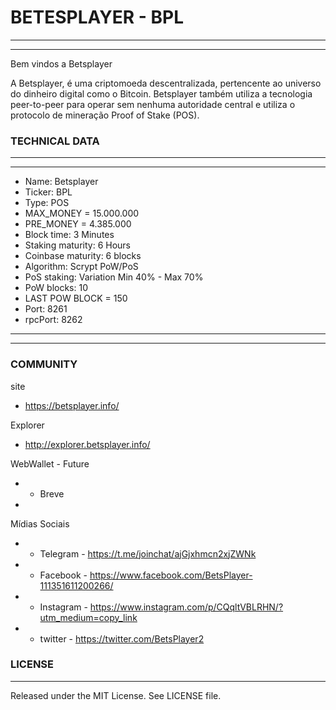 # BETESPLAYER - BPL

-------
-------

Bem vindos a Betsplayer

A Betsplayer, é uma criptomoeda descentralizada, pertencente ao universo do dinheiro digital como o Bitcoin. Betsplayer também utiliza a tecnologia peer-to-peer para operar sem nenhuma autoridade central e utiliza o protocolo de mineração Proof of Stake (POS).
  
### TECHNICAL DATA

-------
-------
  *  Name: Betsplayer
  *  Ticker: BPL
  *  Type: POS
  *  MAX_MONEY = 15.000.000
  *  PRE_MONEY = 4.385.000
  *  Block time: 3 Minutes
  *  Staking maturity: 6 Hours
  *  Coinbase maturity: 6 blocks
  *  Algorithm: Scrypt PoW/PoS
  *  PoS staking: Variation Min 40% - Max 70% 
  *  PoW blocks: 10
  *  LAST POW BLOCK = 150
  *  Port: 8261
  *  rpcPort: 8262
-------
-------

### COMMUNITY

site
*  https://betsplayer.info/

Explorer
* http://explorer.betsplayer.info/

WebWallet - Future
* - Breve
* 
Mídias Sociais
* - Telegram - https://t.me/joinchat/ajGjxhmcn2xjZWNk 
* - Facebook - https://www.facebook.com/BetsPlayer-111351611200266/ 
* - Instagram - https://www.instagram.com/p/CQqltVBLRHN/?utm_medium=copy_link
* - twitter - https://twitter.com/BetsPlayer2

### LICENSE
-------

Released under the MIT License. See LICENSE file.

